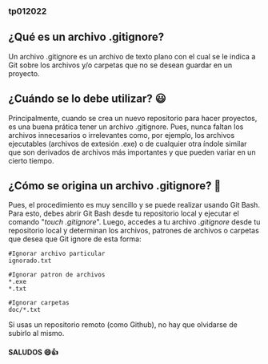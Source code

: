 ### tp012022

## ¿Qué es un archivo .gitignore?

Un archivo .gitignore es un archivo de texto plano con el cual se le indica a Git 
sobre los archivos y/o carpetas que no se desean guardar en un proyecto.

## ¿Cuándo se lo debe utilizar? :smiley:

   Principalmente, cuando se crea un nuevo repositorio para hacer proyectos, es una buena prática tener un archivo .gitignore. Pues, nunca faltan
los archivos innecesarios o irrelevantes como, por ejemplo, los archivos ejecutables (archivos de extesión .exe) o de cualquier otra índole similar que son derivados de archivos más importantes y que pueden variar en un cierto tiempo.

## ¿Cómo se origina un archivo .gitignore? 🤖

Pues, el procedimiento es muy sencillo y se puede realizar usando Git Bash. Para esto, debes abrir Git Bash desde tu repositorio local y ejecutar el comando "_touch .gitignore_". Luego, accedes a tu archivo _.gitignore_ desde tu repositorio local y determinan los archivos, patrones de archivos o carpetas que desea que Git ignore de esta forma:

~~~
#Ignorar archivo particular
ignorado.txt

#Ignorar patron de archivos
*.exe
*.txt

#Ignorar carpetas
doc/*.txt
~~~

  Si usas un repositorio remoto (como Github), no hay que olvidarse de subirlo al mismo.
    
   #### SALUDOS 😄👍
